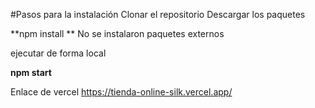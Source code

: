 #Pasos para la instalación
Clonar el repositorio
Descargar los paquetes

**npm install
**
No se instalaron paquetes externos 

ejecutar de forma local

**npm start**

Enlace de vercel
https://tienda-online-silk.vercel.app/
